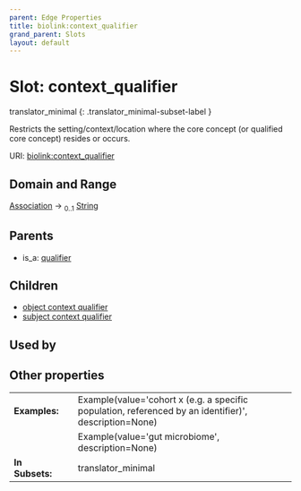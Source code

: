 ```yaml
---
parent: Edge Properties
title: biolink:context_qualifier
grand_parent: Slots
layout: default
---
```


# Slot: context_qualifier

translator_minimal
{: .translator_minimal-subset-label }


Restricts the setting/context/location where the core concept (or qualified core concept) resides or occurs.

URI: [biolink:context_qualifier](https://w3id.org/biolink/context_qualifier)

## Domain and Range

[Association](Association.md) ->  <sub>0..1</sub> [String](types/String.md)

## Parents

 *  is_a: [qualifier](qualifier.md)

## Children

 *  [object context qualifier](object_context_qualifier.md)
 *  [subject context qualifier](subject_context_qualifier.md)

## Used by


## Other properties

|  |  |  |
| --- | --- | --- |
| **Examples:** | | Example(value='cohort x (e.g. a specific population, referenced by an identifier)', description=None) |
|  | | Example(value='gut microbiome', description=None) |
| **In Subsets:** | | translator_minimal |

